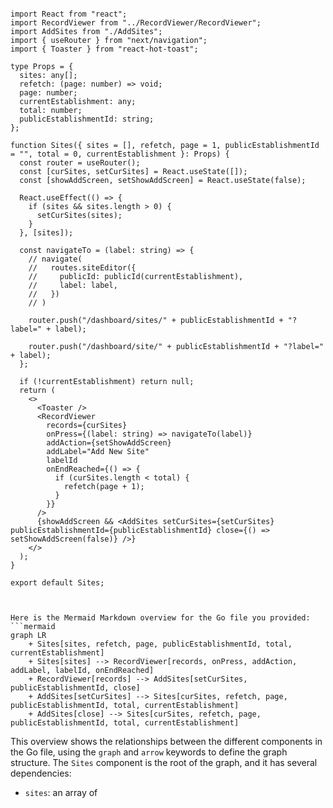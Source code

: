 ```tsx

import React from "react";
import RecordViewer from "../RecordViewer/RecordViewer";
import AddSites from "./AddSites";
import { useRouter } from "next/navigation";
import { Toaster } from "react-hot-toast";

type Props = {
  sites: any[];
  refetch: (page: number) => void;
  page: number;
  currentEstablishment: any;
  total: number;
  publicEstablishmentId: string;
};

function Sites({ sites = [], refetch, page = 1, publicEstablishmentId = "", total = 0, currentEstablishment }: Props) {
  const router = useRouter();
  const [curSites, setCurSites] = React.useState([]);
  const [showAddScreen, setShowAddScreen] = React.useState(false);

  React.useEffect(() => {
    if (sites && sites.length > 0) {
      setCurSites(sites);
    }
  }, [sites]);

  const navigateTo = (label: string) => {
    // navigate(
    //   routes.siteEditor({
    //     publicId: publicId(currentEstablishment),
    //     label: label,
    //   })
    // )

    router.push("/dashboard/sites/" + publicEstablishmentId + "?label=" + label);

    router.push("/dashboard/site/" + publicEstablishmentId + "?label=" + label);
  };

  if (!currentEstablishment) return null;
  return (
    <>
      <Toaster />
      <RecordViewer
        records={curSites}
        onPress={(label: string) => navigateTo(label)}
        addAction={setShowAddScreen}
        addLabel="Add New Site"
        labelId
        onEndReached={() => {
          if (curSites.length < total) {
            refetch(page + 1);
          }
        }}
      />
      {showAddScreen && <AddSites setCurSites={setCurSites} publicEstablishmentId={publicEstablishmentId} close={() => setShowAddScreen(false)} />}
    </>
  );
}

export default Sites;


```

```mermaid

Here is the Mermaid Markdown overview for the Go file you provided:
```mermaid
graph LR
    + Sites[sites, refetch, page, publicEstablishmentId, total, currentEstablishment]
    + Sites[sites] --> RecordViewer[records, onPress, addAction, addLabel, labelId, onEndReached]
    + RecordViewer[records] --> AddSites[setCurSites, publicEstablishmentId, close]
    + AddSites[setCurSites] --> Sites[curSites, refetch, page, publicEstablishmentId, total, currentEstablishment]
    + AddSites[close] --> Sites[curSites, refetch, page, publicEstablishmentId, total, currentEstablishment]
```
This overview shows the relationships between the different components in the Go file, using the `graph` and `arrow` keywords to define the graph structure.
The `Sites` component is the root of the graph, and it has several dependencies:
* `sites`: an array of

```
